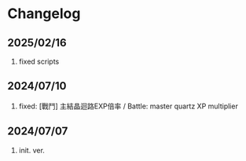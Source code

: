 # Changelog

## 2025/02/16
1. fixed scripts 

## 2024/07/10
1. fixed: [戰鬥] 主結晶迴路EXP倍率 / Battle: master quartz XP multiplier

## 2024/07/07  
1. init. ver.  